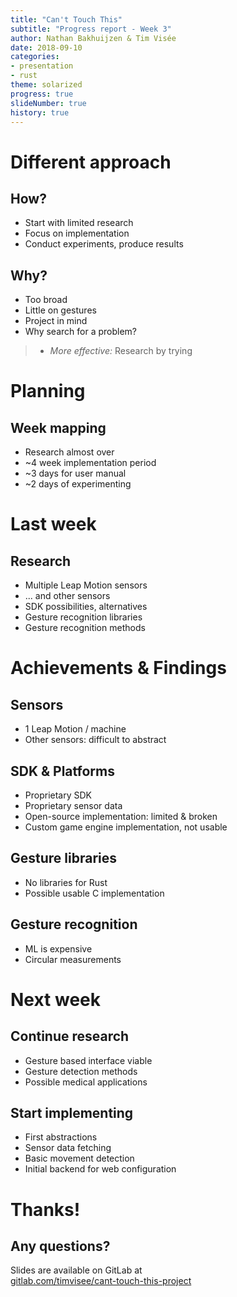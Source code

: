 ```yaml
---
title: "Can't Touch This"
subtitle: "Progress report - Week 3"
author: Nathan Bakhuijzen & Tim Visée
date: 2018-09-10
categories:
- presentation
- rust
theme: solarized
progress: true
slideNumber: true
history: true
---
```


# Different approach

## How?
* Start with limited research
* Focus on implementation
* Conduct experiments, produce results

## Why?
* Too broad
* Little on gestures
* Project in mind
* Why search for a problem?

> * _More effective:_ Research by trying

# Planning

## Week mapping
* Research almost over
* ~4 week implementation period
* ~3 days for user manual
* ~2 days of experimenting

# Last week

## Research
* Multiple Leap Motion sensors
* ... and other sensors
* SDK possibilities, alternatives
* Gesture recognition libraries
* Gesture recognition methods

# Achievements & Findings

## Sensors
* 1 Leap Motion / machine
* Other sensors: difficult to abstract

## SDK & Platforms
* Proprietary SDK
* Proprietary sensor data
* Open-source implementation: limited & broken
* Custom game engine implementation, not usable 

## Gesture libraries
* No libraries for Rust
* Possible usable C implementation

## Gesture recognition
* ML is expensive
* Circular measurements

# Next week

## Continue research
* Gesture based interface viable
* Gesture detection methods
* Possible medical applications

## Start implementing
* First abstractions
* Sensor data fetching
* Basic movement detection
* Initial backend for web configuration

# Thanks!

## Any questions?

Slides are available on GitLab at  
[gitlab.com/timvisee/cant-touch-this-project](https://gitlab.com/timvisee/cant-touch-this-project)
